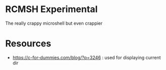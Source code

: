 # RCMSH Experimental
The really crappy microshell but even crappier

# Resources
- https://c-for-dummies.com/blog/?p=3246  : used for displaying current dir

